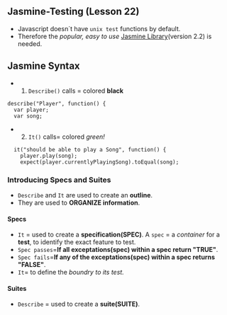 ## Jasmine-Testing (Lesson 22)
- Javascript doesn´t have `unix test` functions by default. 
- Therefore the _popular, easy to use_ [Jasmine Library](https://jasmine.github.io/)(version 2.2) is needed.

## Jasmine Syntax
- 1) `Describe()` calls = colored __black__
```
describe("Player", function() {
  var player;
  var song;
```
- 2) `It()` calls= colored _green!_
```
  it("should be able to play a Song", function() {
    player.play(song);
    expect(player.currentlyPlayingSong).toEqual(song);
```
### Introducing Specs and Suites
- `Describe` and `It` are used to create an __outline__.
- They are used to __ORGANIZE information__.

#### Specs 
- `It` = used to create a __specification(SPEC)__. A `spec` = a _container_ for a __test__, to identify the exact feature to test.
-  `Spec passes`=__If all exceptations(spec) within a spec return "TRUE"__.
-  `Spec fails`=__If any of the exceptations(spec) within a spec returns "FALSE"__.
- `It`= to define the _boundry to its test._

#### Suites 
- `Describe` = used to create a __suite(SUITE)__. 














